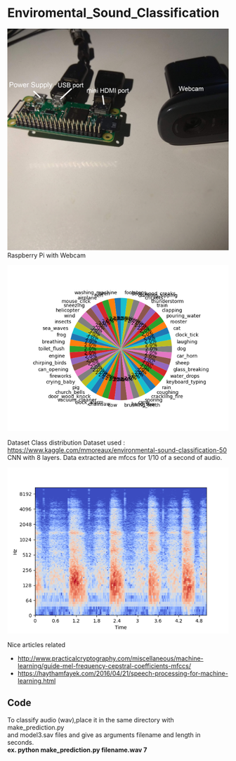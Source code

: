 # Enviromental_Sound_Classification

![Rasp](/IMG_20200525_193715.png)
 Raspberry Pi with Webcam

![dist](/class_distribution.png)


Dataset Class distribution
Dataset used : https://www.kaggle.com/mmoreaux/environmental-sound-classification-50<br/>
CNN with 8 layers.
Data extracted are mfccs for 1/10 of a second of audio.


![breath](/log_spec_breathing.png)

Nice articles related
* http://www.practicalcryptography.com/miscellaneous/machine-learning/guide-mel-frequency-cepstral-coefficients-mfccs/
* https://haythamfayek.com/2016/04/21/speech-processing-for-machine-learning.html

## Code
To classify audio (wav),place it in the same directory with make_prediction.py<br/>
and model3.sav files and give as arguments filename and length in seconds.<br/>
**ex. python make_prediction.py filename.wav 7**
